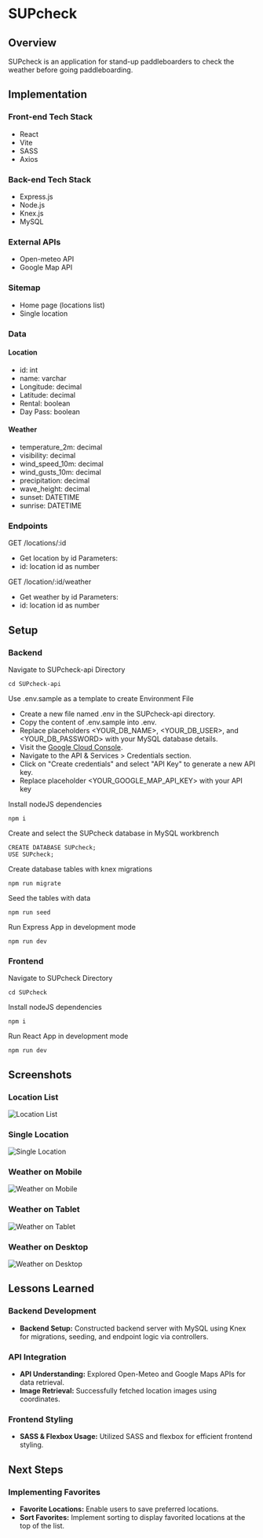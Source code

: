 # SUPcheck

## Overview

SUPcheck is an application for stand-up paddleboarders to check the weather before going paddleboarding.

## Implementation

### Front-end Tech Stack

- React
- Vite
- SASS
- Axios

### Back-end Tech Stack
- Express.js
- Node.js
- Knex.js
- MySQL

### External APIs

- Open-meteo API
- Google Map API

### Sitemap

- Home page (locations list)
- Single location 

### Data
#### Location
- id: int
- name: varchar
- Longitude: decimal
- Latitude: decimal
- Rental: boolean
- Day Pass: boolean

#### Weather
- temperature_2m: decimal
- visibility: decimal
- wind_speed_10m: decimal
- wind_gusts_10m: decimal
- precipitation: decimal
- wave_height: decimal
- sunset: DATETIME
- sunrise: DATETIME

### Endpoints

GET /locations/:id
- Get location by id
Parameters:
- id: location id as number

GET /location/:id/weather
- Get weather by id
Parameters:
- id: location id as number

## Setup
### Backend 
Navigate to SUPcheck-api Directory

```
cd SUPcheck-api
```
Use .env.sample as a template to create Environment File
- Create a new file named .env in the SUPcheck-api directory.
- Copy the content of .env.sample into .env.
- Replace placeholders <YOUR_DB_NAME>, <YOUR_DB_USER>, and <YOUR_DB_PASSWORD> with your MySQL database details.
- Visit the [Google Cloud Console](https://console.cloud.google.com/).
- Navigate to the API & Services > Credentials section.
- Click on "Create credentials" and select "API Key" to generate a new API key.
- Replace placeholder <YOUR_GOOGLE_MAP_API_KEY> with your API key

Install nodeJS dependencies
```
npm i
```
Create and select the SUPcheck database in MySQL workbrench
```
CREATE DATABASE SUPcheck;
USE SUPcheck;
```

Create database tables with knex migrations
```
npm run migrate
```

Seed the tables with data
```
npm run seed
```

Run Express App in development mode
```
npm run dev
```
### Frontend 
Navigate to SUPcheck Directory

```
cd SUPcheck
```
Install nodeJS dependencies
```
npm i
```
Run React App in development mode
```
npm run dev
```
## Screenshots

### Location List
![Location List](./screenshots/location-list.png)

### Single Location
![Single Location](./screenshots/single-location.png)

### Weather on Mobile
![Weather on Mobile](./screenshots/weather-mobile.png)

### Weather on Tablet
![Weather on Tablet](./screenshots/weather-tablet.png)

### Weather on Desktop
![Weather on Desktop](./screenshots/weather-desktop.png)


## Lessons Learned

### Backend Development
- **Backend Setup:** Constructed backend server with MySQL using Knex for migrations, seeding, and endpoint logic via controllers.
### API Integration
- **API Understanding:** Explored Open-Meteo and Google Maps APIs for data retrieval.
- **Image Retrieval:** Successfully fetched location images using coordinates.

### Frontend Styling 
- **SASS & Flexbox Usage:** Utilized SASS and flexbox for efficient frontend styling.

## Next Steps

### Implementing Favorites
- **Favorite Locations:** Enable users to save preferred locations.
- **Sort Favorites:** Implement sorting to display favorited locations at the top of the list.